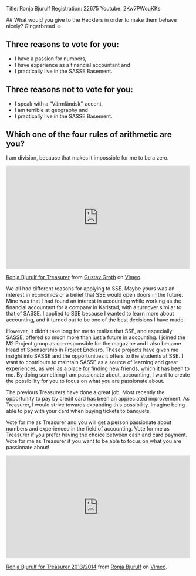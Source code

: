 Title: Ronja Bjurulf
Registration: 22675
Youtube: 2Kw7PWouKKs

<section class="well" markdown="1">
## What would you give to the Hecklers in order to make them behave nicely?
Gingerbread ☺

## Three reasons to vote for you:

* I have a passion for numbers,
* I have experience as a financial accountant and
* I practically live in the SASSE Basement.

## Three reasons not to vote for you:

* I speak with a “Värmländsk”-accent,
* I am terrible at geography and
* I practically live in the SASSE Basement.

## Which one of the four rules of arithmetic are you?
I am division, because that makes it impossible for me to be a zero.
</section>

<iframe src="http://player.vimeo.com/video/54841434?badge=0" width="500" height="281" frameborder="0" webkitAllowFullScreen mozallowfullscreen allowFullScreen></iframe> <p><a href="http://vimeo.com/54841434">Ronja Bjurulf for Treasurer</a> from <a href="http://vimeo.com/user14904530">Gustav Groth</a> on <a href="http://vimeo.com">Vimeo</a>.</p>

We all had different reasons for applying to SSE. Maybe yours was an interest in economics or a belief that SSE would open doors in the future. Mine was that I had found an interest in accounting while working as the financial accountant for a company in Karlstad, with a turnover similar to that of SASSE. I applied to SSE because I wanted to learn more about accounting, and it turned out to be one of the best decisions I have made.

However, it didn’t take long for me to realize that SSE, and especially SASSE, offered so much more than just a future in accounting. I joined the M2 Project group as co-responsible for the magazine and I also became Head of Sponsorship in Project Enoksro. These projects have given me insight into SASSE and the opportunities it offers to the students at SSE. I want to contribute to maintain SASSE as a source of learning and great experiences, as well as a place for finding new friends, which it has been to me. By doing something I am passionate about, accounting, I want to create the possibility for you to focus on what you are passionate about.

The previous Treasurers have done a great job. Most recently the opportunity to pay by credit card has been an appreciated improvement. As Treasurer, I would strive towards expanding this possibility. Imagine being able to pay with your card when buying tickets to banquets.

Vote for me as Treasurer and you will get a person passionate about numbers and experienced in the field of accounting. Vote for me as Treasurer if you prefer having the choice between cash and card payment. Vote for me as Treasurer if you want to be able to focus on what you are passionate about!

<iframe src="http://player.vimeo.com/video/53792488?badge=0" width="500" height="281" frameborder="0" webkitAllowFullScreen mozallowfullscreen allowFullScreen></iframe> <p><a href="http://vimeo.com/53792488">Ronja Bjurulf for Treasurer 2013/2014</a> from <a href="http://vimeo.com/user14543246">Ronja Bjurulf</a> on <a href="http://vimeo.com">Vimeo</a>.</p>
